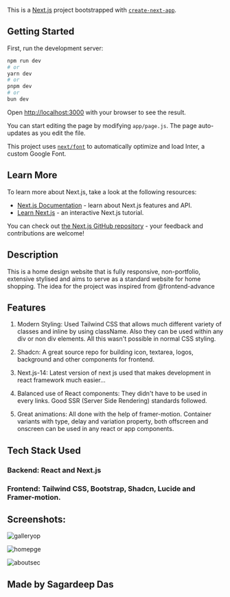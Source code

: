 This is a [Next.js](https://nextjs.org/) project bootstrapped with [`create-next-app`](https://github.com/vercel/next.js/tree/canary/packages/create-next-app).

## Getting Started

First, run the development server:

```bash
npm run dev
# or
yarn dev
# or
pnpm dev
# or
bun dev
```

Open [http://localhost:3000](http://localhost:3000) with your browser to see the result.

You can start editing the page by modifying `app/page.js`. The page auto-updates as you edit the file.

This project uses [`next/font`](https://nextjs.org/docs/basic-features/font-optimization) to automatically optimize and load Inter, a custom Google Font.

## Learn More

To learn more about Next.js, take a look at the following resources:

- [Next.js Documentation](https://nextjs.org/docs) - learn about Next.js features and API.
- [Learn Next.js](https://nextjs.org/learn) - an interactive Next.js tutorial.

You can check out [the Next.js GitHub repository](https://github.com/vercel/next.js/) - your feedback and contributions are welcome!

## Description

This is a home design website that is fully responsive, non-portfolio, extensive stylised 
and aims to serve as a standard website for home shopping. The idea for the project was inspired from 
@frontend-advance

## Features

1. Modern Styling: Used Tailwind CSS that allows much different variety of classes and inline by using className. Also they can be used within any div or non div elements. All this wasn't possible in normal CSS styling.

2. Shadcn: A great source repo for building icon, textarea, logos, background and other components for frontend.

3. Next.js-14: Latest version of next js used that makes development in react framework much easier...

4. Balanced use of React components: They didn't have to be used in every links. Good SSR (Server Side Rendering) standards followed.

5. Great animations: All done with the help of framer-motion. Container variants with type, delay and variation property, both offscreen and onscreen
   can be used in any react or app components.

## Tech Stack Used

### Backend: React and Next.js
### Frontend: Tailwind CSS, Bootstrap, Shadcn, Lucide and Framer-motion.

## Screenshots:

![galleryop](https://github.com/user-attachments/assets/fe8a935d-4ebe-4846-9857-47267eb8bc7a)

![homepge](https://github.com/user-attachments/assets/6bc523c6-7dc4-4345-a262-f030c6874077)

![aboutsec](https://github.com/user-attachments/assets/972503e6-6ce7-4826-81c9-cdcd3bc09b61)

## Made by Sagardeep Das
